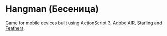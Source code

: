 # Hangman (Бесеница) 
Game for mobile devices built using ActionScript 3, Adobe AIR, [Starling](https://github.com/Gamua/Starling-Framework) and [Feathers](https://github.com/st15/feathers).

